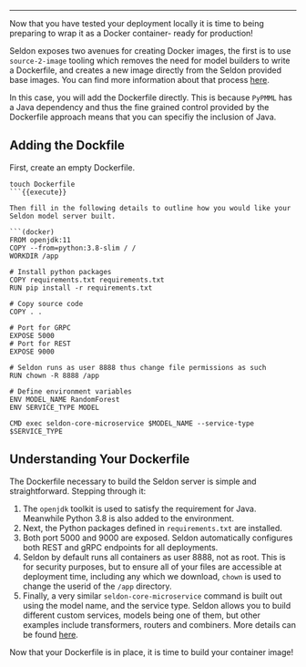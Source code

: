 ----

Now that you have tested your deployment locally it is time to being preparing to wrap it as a Docker container- ready for production!

Seldon exposes two avenues for creating Docker images, the first is to use `source-2-image` tooling which removes the need for model builders to write a Dockerfile, and creates a new image directly from the Seldon provided base images. You can find more information about that process [here](https://docs.seldon.io/projects/seldon-core/en/stable/python/python_wrapping_s2i.html).

In this case, you will add the Dockerfile directly. This is because `PyPMML` has a Java dependency and thus the fine grained control provided by the Dockerfile approach means that you can specifiy the inclusion of Java.

## Adding the Dockfile

First, create an empty Dockerfile.

```(bash)
touch Dockerfile
```{{execute}}

Then fill in the following details to outline how you would like your Seldon model server built. 

```(docker)
FROM openjdk:11
COPY --from=python:3.8-slim / /
WORKDIR /app

# Install python packages
COPY requirements.txt requirements.txt
RUN pip install -r requirements.txt

# Copy source code
COPY . .

# Port for GRPC
EXPOSE 5000
# Port for REST
EXPOSE 9000

# Seldon runs as user 8888 thus change file permissions as such
RUN chown -R 8888 /app

# Define environment variables
ENV MODEL_NAME RandomForest
ENV SERVICE_TYPE MODEL

CMD exec seldon-core-microservice $MODEL_NAME --service-type $SERVICE_TYPE
```

## Understanding Your Dockerfile

The Dockerfile necessary to build the Seldon server is simple and straightforward. Stepping through it:

1. The `openjdk` toolkit is used to satisfy the requirement for Java. Meanwhile Python 3.8 is also added to the environment.
2. Next, the Python packages defined in `requirements.txt` are installed.
3. Both port 5000 and 9000 are exposed. Seldon automatically configures both REST and gRPC endpoints for all deployments.
4. Seldon by default runs all containers as user 8888, not as root. This is for security purposes, but to ensure all of your files are accessible at deployment time, including any which we download, `chown` is used to change the userid of the `/app` directory.
5. Finally, a very similar `seldon-core-microservice` command is built out using the model name, and the service type. Seldon allows you to build different custom services, models being one of them, but other examples include transformers, routers and combiners. More details can be found [here](https://docs.seldon.io/projects/seldon-core/en/stable/python/python_component.html#transformers).

Now that your Dockerfile is in place, it is time to build your container image!
